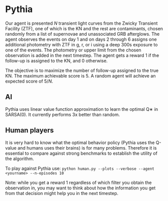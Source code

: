 # Pythia
Our agent is presented $N$ transient light curves from the Zwicky Transient Facility (ZTF), one of which is the KN and the rest are contaminants, chosen randomly from a list of supernovae and unassociated GRB afterglows. The agent observes the events on day 1 and on days 2 through 6 assigns one additional photometry with ZTF in g, r, or i using a deep 300s exposure to one of the events. The photometry or upper limit from the chosen observation is added in the next timestep. The agent gets a reward 1 if the follow-up is assigned to the KN, and 0 otherwise. 

The objective is to maximize the number of follow-up assigned to the true KN. The maximum achievable score is 5. A random agent will achieve an expected score of $5/N$. 

## AI
Pythia uses linear value function approximation to learn the optimal Q∗ in SARSA(0). It currently performs 3x better than random.

## Human players
It is very hard to know what the optimal behavior policy (Pythia uses the Q-value and humans uses their brains) is for many problems. Therefore it is essential to compare against strong benchmarks to establish the utility of the algorithm.

To play against Pythia use: `python human.py --plots --verbose --agent <yourname> --n-episodes 10`

Note: while you get a reward 1 regardless of which filter you obtain the observation in, you may want to think about how the information you get from that decision might help you in the next timestep.
